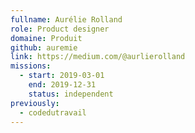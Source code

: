 ```yaml
---
fullname: Aurélie Rolland
role: Product designer
domaine: Produit
github: auremie
link: https://medium.com/@aurlierolland
missions:
  - start: 2019-03-01
    end: 2019-12-31
    status: independent
previously:
  - codedutravail
---
```

